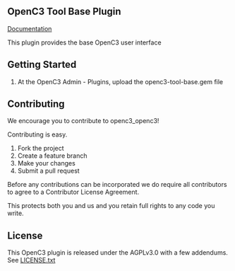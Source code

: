## OpenC3 Tool Base Plugin

[Documentation](https://openc3.com)

This plugin provides the base OpenC3 user interface

## Getting Started

1.  At the OpenC3 Admin - Plugins, upload the openc3-tool-base.gem file

## Contributing

We encourage you to contribute to openc3_openc3!

Contributing is easy.

1. Fork the project
2. Create a feature branch
3. Make your changes
4. Submit a pull request

Before any contributions can be incorporated we do require all contributors to agree to a Contributor License Agreement.

This protects both you and us and you retain full rights to any code you write.

## License

This OpenC3 plugin is released under the AGPLv3.0 with a few addendums. See [LICENSE.txt](LICENSE.txt)
